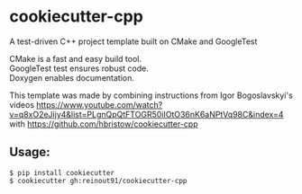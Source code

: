 cookiecutter-cpp
================

A test-driven C++ project template built on CMake and GoogleTest

CMake is a fast and easy build tool.  
GoogleTest test ensures robust code.  
Doxygen enables documentation.

This template was made by combining instructions from Igor Bogoslavskyi's videos https://www.youtube.com/watch?v=q8xO2eJijy4&list=PLgnQpQtFTOGR50iIOtO36nK6aNPtVq98C&index=4 with https://github.com/hbristow/cookiecutter-cpp



Usage:
------

    $ pip install cookiecutter
    $ cookiecutter gh:reinout91/cookiecutter-cpp

